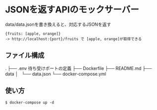 # JSONを返すAPIのモックサーバー

data/data.jsonを書き換えると、対応するJSONを返す

```
{fruits: [apple, orange]}
-> http://localhost:{port}/fruits で [apple, orange]が取得できる
```

## ファイル構成

.
├── .env  待ち受けポートの定義
├── Dockerfile
├── README.md
├── data
│   └── data.json
└── docker-compose.yml


## 使い方

```
$ docker-compose up -d
```

